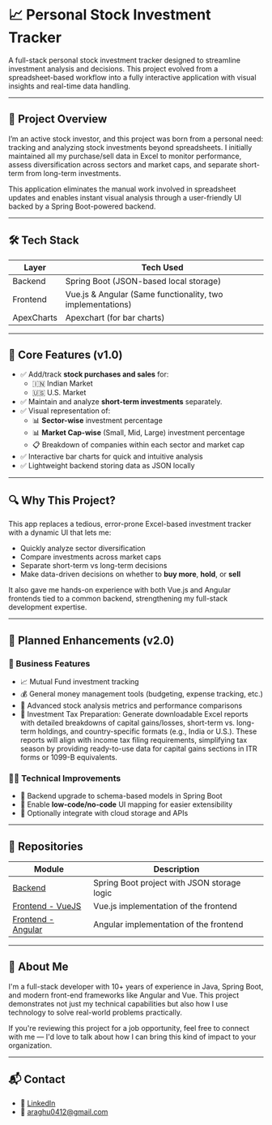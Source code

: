 # 📈 Personal Stock Investment Tracker

A full-stack personal stock investment tracker designed to streamline investment analysis and decisions. This project evolved from a spreadsheet-based workflow into a fully interactive application with visual insights and real-time data handling.

---

## 🧠 Project Overview

I’m an active stock investor, and this project was born from a personal need: tracking and analyzing stock investments beyond spreadsheets. I initially maintained all my purchase/sell data in Excel to monitor performance, assess diversification across sectors and market caps, and separate short-term from long-term investments.

This application eliminates the manual work involved in spreadsheet updates and enables instant visual analysis through a user-friendly UI backed by a Spring Boot-powered backend.

---

## 🛠️ Tech Stack

| Layer      | Tech Used                    |
|------------|------------------------------|
| Backend    | Spring Boot (JSON-based local storage) |
| Frontend   | Vue.js & Angular (Same functionality, two implementations) |
| ApexCharts     | Apexchart (for bar charts)    |

---

## 🎯 Core Features (v1.0)

- ✅ Add/track **stock purchases and sales** for:
  - 🇮🇳 Indian Market
  - 🇺🇸 U.S. Market
- ✅ Maintain and analyze **short-term investments** separately.
- ✅ Visual representation of:
  - 📊 **Sector-wise** investment percentage
  - 📊 **Market Cap-wise** (Small, Mid, Large) investment percentage
  - 📋 Breakdown of companies within each sector and market cap
- ✅ Interactive bar charts for quick and intuitive analysis
- ✅ Lightweight backend storing data as JSON locally

---

## 🔍 Why This Project?

This app replaces a tedious, error-prone Excel-based investment tracker with a dynamic UI that lets me:
- Quickly analyze sector diversification
- Compare investments across market caps
- Separate short-term vs long-term decisions
- Make data-driven decisions on whether to **buy more**, **hold**, or **sell**

It also gave me hands-on experience with both Vue.js and Angular frontends tied to a common backend, strengthening my full-stack development expertise.

---

## 🚀 Planned Enhancements (v2.0)

### 🧾 Business Features
- 📈 Mutual Fund investment tracking
- 💰 General money management tools (budgeting, expense tracking, etc.)
- 🧮 Advanced stock analysis metrics and performance comparisons
- 📄 Investment Tax Preparation: Generate downloadable Excel reports with detailed breakdowns of capital gains/losses, short-term vs. long-term holdings, and country-specific formats (e.g., India or U.S.). These reports will align with income tax filing requirements, simplifying tax season by providing ready-to-use data for capital gains sections in ITR forms or 1099-B equivalents.



### 🧑‍💻 Technical Improvements
- 🔁 Backend upgrade to schema-based models in Spring Boot
- 🧱 Enable **low-code/no-code** UI mapping for easier extensibility
- 📡 Optionally integrate with cloud storage and APIs

---

## 🔗 Repositories

| Module                                                                               | Description                                 |
|--------------------------------------------------------------------------------------|---------------------------------------------|
| [Backend](https://github.com/araghu0412/share/tree/main/anukya-sb-1.0)               | Spring Boot project with JSON storage logic |
| [Frontend - VueJS](https://github.com/araghu0412/share/tree/main/sarathi-vue-1.0)    | Vue.js implementation of the frontend       |
| [Frontend - Angular](https://github.com/araghu0412/share/tree/main/sarathi-ang-1.0) | Angular implementation of the frontend      |

---

## 🤝 About Me

I'm a full-stack developer with 10+ years of experience in Java, Spring Boot, and modern front-end frameworks like Angular and Vue. This project demonstrates not just my technical capabilities but also how I use technology to solve real-world problems practically.

If you're reviewing this project for a job opportunity, feel free to connect with me — I'd love to talk about how I can bring this kind of impact to your organization.

---

## 📬 Contact

- 💼 [LinkedIn](https://www.linkedin.com/in/araghu0412/)
- 📧 araghu0412@gmail.com

